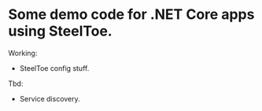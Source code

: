 # Some demo code for .NET Core apps using SteelToe.

Working:
 - SteelToe config stuff.

Tbd:
 - Service discovery.